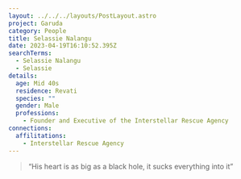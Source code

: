 ```yaml
---
layout: ../../../layouts/PostLayout.astro
project: Garuda
category: People
title: Selassie Nalangu
date: 2023-04-19T16:10:52.395Z
searchTerms:
  - Selassie Nalangu
  - Selassie
details:
  age: Mid 40s
  residence: Revati
  species: ""
  gender: Male
  professions:
    - Founder and Executive of the Interstellar Rescue Agency
connections:
  affilitations:
    - Interstellar Rescue Agency
---
```

> <!--StartFragment-->
>
> “His heart is as big as a black hole, it sucks everything into it”
>
> <!--EndFragment-->